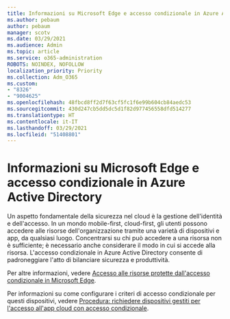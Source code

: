 ```yaml
---
title: Informazioni su Microsoft Edge e accesso condizionale in Azure Active Directory
ms.author: pebaum
author: pebaum
manager: scotv
ms.date: 03/29/2021
ms.audience: Admin
ms.topic: article
ms.service: o365-administration
ROBOTS: NOINDEX, NOFOLLOW
localization_priority: Priority
ms.collection: Adm_O365
ms.custom:
- "8326"
- "9004625"
ms.openlocfilehash: 48fbcd8ff2d7f63cf5fc1f6e99b604cb84aedc53
ms.sourcegitcommit: 430d247cb5dd5dc5d1f82d977456558dfd514277
ms.translationtype: HT
ms.contentlocale: it-IT
ms.lasthandoff: 03/29/2021
ms.locfileid: "51408801"
---
```

# <a name="learn-about-microsoft-edge-and-conditional-access-in-azure-active-directory"></a>Informazioni su Microsoft Edge e accesso condizionale in Azure Active Directory

Un aspetto fondamentale della sicurezza nel cloud è la gestione dell'identità e dell'accesso. In un mondo mobile-first, cloud-first, gli utenti possono accedere alle risorse dell'organizzazione tramite una varietà di dispositivi e app, da qualsiasi luogo. Concentrarsi su chi può accedere a una risorsa non è sufficiente; è necessario anche considerare il modo in cui si accede alla risorsa. L'accesso condizionale in Azure Active Directory consente di padroneggiare l'atto di bilanciare sicurezza e produttività.

Per altre informazioni, vedere [Accesso alle risorse protette dall'accesso condizionale in Microsoft Edge](https://go.microsoft.com/fwlink/?linkid=2152158).

Per informazioni su come configurare i criteri di accesso condizionale per questi dispositivi, vedere [Procedura: richiedere dispositivi gestiti per l'accesso all'app cloud con accesso condizionale](https://go.microsoft.com/fwlink/?linkid=2137682).